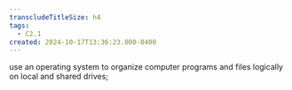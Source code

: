 ```yaml
---
transcludeTitleSize: h4
tags:
  - C2.1
created: 2024-10-17T13:36:23.000-0400
---
```

use an operating system to organize computer programs and files logically on local and shared drives; 
